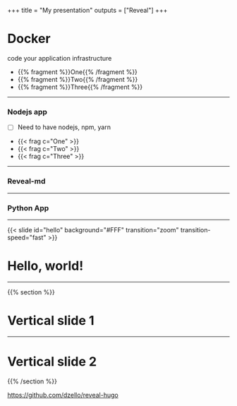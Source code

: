 +++
title = "My presentation"
outputs = ["Reveal"]
+++


# Docker

code your application infrastructure

- {{% fragment %}}One{{% /fragment %}}
- {{% fragment %}}Two{{% /fragment %}}
- {{% fragment %}}Three{{% /fragment %}}


---

### Nodejs app

* [ ] Need to have nodejs, npm, yarn

- {{< frag c="One" >}}
- {{< frag c="Two" >}}
- {{< frag c="Three" >}}


---

### Reveal-md

---

### Python App

---

{{< slide id="hello" background="#FFF" transition="zoom" transition-speed="fast" >}}

# Hello, world!

---

{{% section %}}

# Vertical slide 1

---

# Vertical slide 2

{{% /section %}}

https://github.com/dzello/reveal-hugo